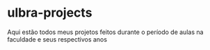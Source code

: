 # ulbra-projects
Aqui estão todos meus projetos feitos durante o período de aulas na faculdade e seus respectivos anos
